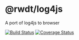 # @rwdt/log4js

A port of log4js to browser 

[![Build Status](https://travis-ci.org/lleohao/log4js-web.svg?branch=master)](https://travis-ci.org/lleohao/log4js-web) [![Coverage Status](https://coveralls.io/repos/github/lleohao/log4js-web/badge.svg?branch=master)](https://coveralls.io/github/lleohao/log4js-web?branch=master)
